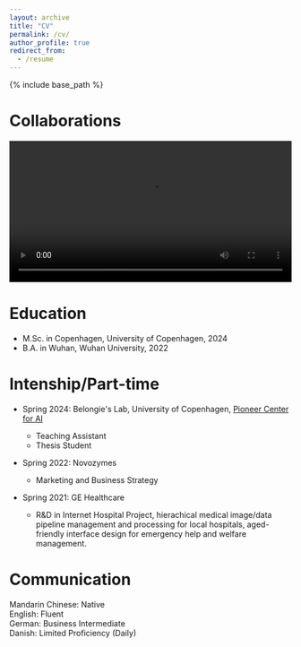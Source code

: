```yaml
---
layout: archive
title: "CV"
permalink: /cv/
author_profile: true
redirect_from:
  - /resume
---
```


{% include base_path %}

Collaborations
======
<video controls width="100%" height="auto" title="Following my participation in the policy dialogue on rural green transition, poverty alleviation, gender equality, and technology training in Beijing on August 30th, I am actively seeking collaborations in these areas to contribute to sustainable development.">
  <source src="https://mpvideo.qpic.cn/0b2eaeaayaaa2makhgowjntfaaodbqaqadaa.f10002.mp4?dis_k=7fb2ee4fb2cfddbf1fbf0f654e58ef3c&dis_t=1725350383&play_scene=10120&auth_info=IsOhsOMLMWZos+bboloPZDVVeDw/TBY2Zxh7N2IeI2QZZgACPgNsCQoqfm4DfhhePw==&auth_key=593d41c21fb3b4625ae0b5b1f54f414c&vid=wxv_3619742659469639690&format_id=10002&support_redirect=0&mmversion=false" type="video/mp4">
</video>

Education
======
<!-- * Ph.D in Version Control Theory, GitHub University, 2018 (expected) -->
* M.Sc. in Copenhagen, University of Copenhagen, 2024
* B.A. in Wuhan, Wuhan University, 2022

Intenship/Part-time
======
* Spring 2024: Belongie's Lab, University of Copenhagen, [Pioneer Center for AI](https://www.aicentre.dk/)
  * Teaching Assistant  
  * Thesis Student

* Spring 2022: Novozymes
  * Marketing and Business Strategy

* Spring 2021: GE Healthcare
  * R&D in Internet Hospital Project, hierachical medical image/data pipeline management and processing for local hospitals, aged-friendly interface design for emergency help and welfare management.
  
Communication
======
Mandarin Chinese: Native  
English: Fluent  
German: Business Intermediate  
Danish: Limited Proficiency (Daily)